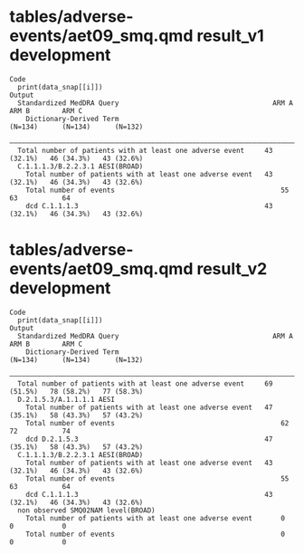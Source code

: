# tables/adverse-events/aet09_smq.qmd result_v1 development

    Code
      print(data_snap[[i]])
    Output
      Standardized MedDRA Query                                      ARM A        ARM B        ARM C   
        Dictionary-Derived Term                                     (N=134)      (N=134)      (N=132)  
      —————————————————————————————————————————————————————————————————————————————————————————————————
      Total number of patients with at least one adverse event     43 (32.1%)   46 (34.3%)   43 (32.6%)
      C.1.1.1.3/B.2.2.3.1 AESI(BROAD)                                                                  
        Total number of patients with at least one adverse event   43 (32.1%)   46 (34.3%)   43 (32.6%)
        Total number of events                                         55           63           64    
        dcd C.1.1.1.3                                              43 (32.1%)   46 (34.3%)   43 (32.6%)

# tables/adverse-events/aet09_smq.qmd result_v2 development

    Code
      print(data_snap[[i]])
    Output
      Standardized MedDRA Query                                      ARM A        ARM B        ARM C   
        Dictionary-Derived Term                                     (N=134)      (N=134)      (N=132)  
      —————————————————————————————————————————————————————————————————————————————————————————————————
      Total number of patients with at least one adverse event     69 (51.5%)   78 (58.2%)   77 (58.3%)
      D.2.1.5.3/A.1.1.1.1 AESI                                                                         
        Total number of patients with at least one adverse event   47 (35.1%)   58 (43.3%)   57 (43.2%)
        Total number of events                                         62           72           74    
        dcd D.2.1.5.3                                              47 (35.1%)   58 (43.3%)   57 (43.2%)
      C.1.1.1.3/B.2.2.3.1 AESI(BROAD)                                                                  
        Total number of patients with at least one adverse event   43 (32.1%)   46 (34.3%)   43 (32.6%)
        Total number of events                                         55           63           64    
        dcd C.1.1.1.3                                              43 (32.1%)   46 (34.3%)   43 (32.6%)
      non observed SMQ02NAM level(BROAD)                                                               
        Total number of patients with at least one adverse event       0            0            0     
        Total number of events                                         0            0            0     

